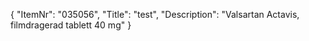 {
  "ItemNr": "035056",
  "Title": "test",
  "Description": "Valsartan Actavis, filmdragerad tablett 40 mg"
}